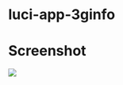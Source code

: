 # luci-app-3ginfo

# Screenshot

![](https://raw.githubusercontent.com/IceG2020/luci-app-3ginfo/master/zrzut%20ekranu2.png)
